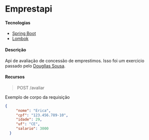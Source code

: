 # Emprestapi

#### Tecnologias

- [Spring Boot](https://spring.io/projects/spring-boot)
- [Lombok](https://projectlombok.org/)

#### Descrição

Api de avaliação de concessão de emprestimos. Isso foi um exercicio passado pelo [Dougllas Sousa](https://www.udemy.com/user/dougllas-sousa/).

#### Recursos

> POST /avaliar

Exemplo de corpo da requisição
```json
{
     "nome": "Erica",
     "cpf": "123.456.789-10",
     "idade": 29,
     "uf": "CE",
     "salario": 3000
  }

```
